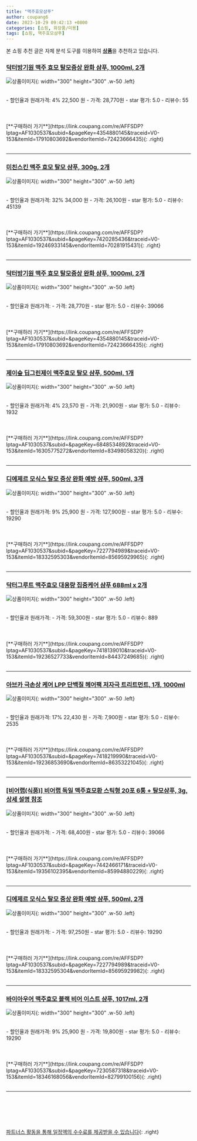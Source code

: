 ```yaml
---
title: "맥주효모샴푸"
author: coupang6
date: 2023-10-29 09:42:13 +0800
categories: [쇼핑, 화장품/미용]
tags: [쇼핑, 맥주효모샴푸]
---
```


본 쇼핑 추천 글은 자체 분석 도구를 이용하여 [**상품**](https://link.coupang.com/a/bao1ui)을 추천하고 있습니다.

### [닥터방기원 맥주 효모 탈모증상 완화 샴푸, 1000ml, 2개](https://link.coupang.com/re/AFFSDP?lptag=AF1030537&subid=&pageKey=4354880145&traceid=V0-153&itemId=17910803692&vendorItemId=72423666435)

![상품이미지](https://thumbnail10.coupangcdn.com/thumbnails/remote/230x230ex/image/retail/images/8828604618167778-fea4f7d2-d926-4f97-a91b-0c244b55115d.jpg){: width="300" height="300" .w-50 .left}


<br>
- 할인율과 원래가격: 4%  22,500   원
- 가격: 28,770원
- star 평가: 5.0
- 리뷰수: 55
<br>
<br>
<br>
<br>
[**구매하러 가기**](https://link.coupang.com/re/AFFSDP?lptag=AF1030537&subid=&pageKey=4354880145&traceid=V0-153&itemId=17910803692&vendorItemId=72423666435){: .right}
<br>
<br>

---

### [미친스킨 맥주 효모 탈모 샴푸, 300g, 2개](https://link.coupang.com/re/AFFSDP?lptag=AF1030537&subid=&pageKey=7420285436&traceid=V0-153&itemId=19246933145&vendorItemId=70281915431)

![상품이미지](https://thumbnail6.coupangcdn.com/thumbnails/remote/230x230ex/image/retail/images/2952027438121-2803e5f9-d016-415c-b4f9-707d509bd871.jpg){: width="300" height="300" .w-50 .left}


<br>
- 할인율과 원래가격: 32%  34,000   원
- 가격: 26,100원
- star 평가: 5.0
- 리뷰수: 45139
<br>
<br>
<br>
<br>
[**구매하러 가기**](https://link.coupang.com/re/AFFSDP?lptag=AF1030537&subid=&pageKey=7420285436&traceid=V0-153&itemId=19246933145&vendorItemId=70281915431){: .right}
<br>
<br>

---

### [닥터방기원 맥주 효모 탈모증상 완화 샴푸, 1000ml, 2개](https://link.coupang.com/re/AFFSDP?lptag=AF1030537&subid=&pageKey=4354880145&traceid=V0-153&itemId=17910803692&vendorItemId=72423666435)

![상품이미지](https://thumbnail10.coupangcdn.com/thumbnails/remote/230x230ex/image/retail/images/8828604618167778-fea4f7d2-d926-4f97-a91b-0c244b55115d.jpg){: width="300" height="300" .w-50 .left}


<br>
- 할인율과 원래가격: 
- 가격: 28,770원
- star 평가: 5.0
- 리뷰수: 39066
<br>
<br>
<br>
<br>
[**구매하러 가기**](https://link.coupang.com/re/AFFSDP?lptag=AF1030537&subid=&pageKey=4354880145&traceid=V0-153&itemId=17910803692&vendorItemId=72423666435){: .right}
<br>
<br>

---

### [제이숲 딥그린제이 맥주효모 탈모 샴푸, 500ml, 1개](https://link.coupang.com/re/AFFSDP?lptag=AF1030537&subid=&pageKey=6848534892&traceid=V0-153&itemId=16305775272&vendorItemId=83498058320)

![상품이미지](https://thumbnail7.coupangcdn.com/thumbnails/remote/230x230ex/image/retail/images/4952264150335122-7737d3dd-5fd3-4dda-8192-bf7c3f465293.jpg){: width="300" height="300" .w-50 .left}


<br>
- 할인율과 원래가격: 4%  23,570   원
- 가격: 21,900원
- star 평가: 5.0
- 리뷰수: 1932
<br>
<br>
<br>
<br>
[**구매하러 가기**](https://link.coupang.com/re/AFFSDP?lptag=AF1030537&subid=&pageKey=6848534892&traceid=V0-153&itemId=16305775272&vendorItemId=83498058320){: .right}
<br>
<br>

---

### [디에제르 모식스 탈모 증상 완화 예방 샴푸, 500ml, 3개](https://link.coupang.com/re/AFFSDP?lptag=AF1030537&subid=&pageKey=7227794989&traceid=V0-153&itemId=18332595303&vendorItemId=85695929965)

![상품이미지](https://thumbnail9.coupangcdn.com/thumbnails/remote/230x230ex/image/vendor_inventory/24f1/68f910b75a5d97db77375c6a51a8a182a0ed825f2725c4a4835162b054d8.jpg){: width="300" height="300" .w-50 .left}


<br>
- 할인율과 원래가격: 9%  25,900   원
- 가격: 127,900원
- star 평가: 5.0
- 리뷰수: 19290
<br>
<br>
<br>
<br>
[**구매하러 가기**](https://link.coupang.com/re/AFFSDP?lptag=AF1030537&subid=&pageKey=7227794989&traceid=V0-153&itemId=18332595303&vendorItemId=85695929965){: .right}
<br>
<br>

---

### [닥터그루트 맥주효모 대용량 집중케어 샴푸 688ml x 2개](https://link.coupang.com/re/AFFSDP?lptag=AF1030537&subid=&pageKey=7418139010&traceid=V0-153&itemId=19236527733&vendorItemId=84437249685)

![상품이미지](https://thumbnail10.coupangcdn.com/thumbnails/remote/230x230ex/image/vendor_inventory/da25/e99456643d0def692d97c2fe4bf89f1b482d994b3bf976c61231fae2e476.jpg){: width="300" height="300" .w-50 .left}


<br>
- 할인율과 원래가격: 
- 가격: 59,300원
- star 평가: 5.0
- 리뷰수: 889
<br>
<br>
<br>
<br>
[**구매하러 가기**](https://link.coupang.com/re/AFFSDP?lptag=AF1030537&subid=&pageKey=7418139010&traceid=V0-153&itemId=19236527733&vendorItemId=84437249685){: .right}
<br>
<br>

---

### [아브카 극손상 케어 LPP 단백질 헤어팩 저자극 트리트먼트, 1개, 1000ml](https://link.coupang.com/re/AFFSDP?lptag=AF1030537&subid=&pageKey=7418219990&traceid=V0-153&itemId=19236853690&vendorItemId=86353221045)

![상품이미지](https://thumbnail6.coupangcdn.com/thumbnails/remote/230x230ex/image/retail/images/2023/06/22/17/5/37538102-e3b0-4eb5-95c8-2b5ab5f1cea3.jpg){: width="300" height="300" .w-50 .left}


<br>
- 할인율과 원래가격: 17%  22,430   원
- 가격: 7,900원
- star 평가: 5.0
- 리뷰수: 2535
<br>
<br>
<br>
<br>
[**구매하러 가기**](https://link.coupang.com/re/AFFSDP?lptag=AF1030537&subid=&pageKey=7418219990&traceid=V0-153&itemId=19236853690&vendorItemId=86353221045){: .right}
<br>
<br>

---

### [[비어랩(식품)] 비어랩 독일 맥주효모환 스틱형 20포 6통 + 탈모샴푸, 3g, 상세 설명 참조](https://link.coupang.com/re/AFFSDP?lptag=AF1030537&subid=&pageKey=7442466171&traceid=V0-153&itemId=19356102395&vendorItemId=85994880229)

![상품이미지](https://thumbnail9.coupangcdn.com/thumbnails/remote/230x230ex/image/vendor_inventory/561b/d5d770d1eb836bdb2d76e9cf2e8a05f4f36bf3a9a7cbf00af86e729d9ab9.jpg){: width="300" height="300" .w-50 .left}


<br>
- 할인율과 원래가격: 
- 가격: 68,400원
- star 평가: 5.0
- 리뷰수: 39066
<br>
<br>
<br>
<br>
[**구매하러 가기**](https://link.coupang.com/re/AFFSDP?lptag=AF1030537&subid=&pageKey=7442466171&traceid=V0-153&itemId=19356102395&vendorItemId=85994880229){: .right}
<br>
<br>

---

### [디에제르 모식스 탈모 증상 완화 예방 샴푸, 500ml, 2개](https://link.coupang.com/re/AFFSDP?lptag=AF1030537&subid=&pageKey=7227794989&traceid=V0-153&itemId=18332595304&vendorItemId=85695929982)

![상품이미지](https://thumbnail9.coupangcdn.com/thumbnails/remote/230x230ex/image/vendor_inventory/cc9d/128d0194d828341c2d744d59dc2f3b4f53441d3265a96ad5b08bd20704a9.jpg){: width="300" height="300" .w-50 .left}


<br>
- 할인율과 원래가격: 
- 가격: 97,250원
- star 평가: 5.0
- 리뷰수: 19290
<br>
<br>
<br>
<br>
[**구매하러 가기**](https://link.coupang.com/re/AFFSDP?lptag=AF1030537&subid=&pageKey=7227794989&traceid=V0-153&itemId=18332595304&vendorItemId=85695929982){: .right}
<br>
<br>

---

### [바이아우어 맥주효모 블랙 비어 이스트 샴푸, 1017ml, 2개](https://link.coupang.com/re/AFFSDP?lptag=AF1030537&subid=&pageKey=7230587318&traceid=V0-153&itemId=18346168056&vendorItemId=82799100156)

![상품이미지](https://thumbnail6.coupangcdn.com/thumbnails/remote/230x230ex/image/vendor_inventory/438a/9bff7a62e985eaa46ca7b5928efccec56d7f1c60e8c559061b020a639934.jpg){: width="300" height="300" .w-50 .left}


<br>
- 할인율과 원래가격: 9%  25,900   원
- 가격: 19,800원
- star 평가: 5.0
- 리뷰수: 19290
<br>
<br>
<br>
<br>
[**구매하러 가기**](https://link.coupang.com/re/AFFSDP?lptag=AF1030537&subid=&pageKey=7230587318&traceid=V0-153&itemId=18346168056&vendorItemId=82799100156){: .right}
<br>
<br>

---
<br><br><br><br><br> [파트너스 활동을 통해 일정액의 수수료를 제공받을 수 있습니다](https://link.coupang.com/a/bao1ui){: .right}